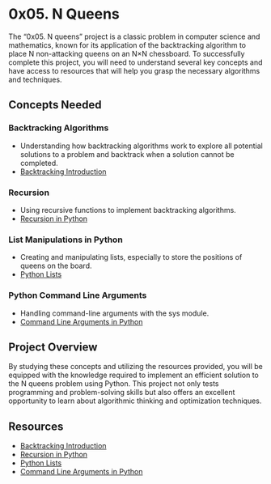 # 0x05. N Queens

The “0x05. N queens” project is a classic problem in computer science and mathematics, known for its application of the backtracking algorithm to place N non-attacking queens on an N×N chessboard. To successfully complete this project, you will need to understand several key concepts and have access to resources that will help you grasp the necessary algorithms and techniques.

## Concepts Needed

### Backtracking Algorithms

- Understanding how backtracking algorithms work to explore all potential solutions to a problem and backtrack when a solution cannot be completed.
- [Backtracking Introduction](https://example.com/backtracking-introduction)

### Recursion

- Using recursive functions to implement backtracking algorithms.
- [Recursion in Python](https://example.com/recursion-in-python)

### List Manipulations in Python

- Creating and manipulating lists, especially to store the positions of queens on the board.
- [Python Lists](https://example.com/python-lists)

### Python Command Line Arguments

- Handling command-line arguments with the sys module.
- [Command Line Arguments in Python](https://example.com/command-line-arguments-in-python)

## Project Overview

By studying these concepts and utilizing the resources provided, you will be equipped with the knowledge required to implement an efficient solution to the N queens problem using Python. This project not only tests programming and problem-solving skills but also offers an excellent opportunity to learn about algorithmic thinking and optimization techniques.

## Resources

- [Backtracking Introduction](https://example.com/backtracking-introduction)
- [Recursion in Python](https://example.com/recursion-in-python)
- [Python Lists](https://example.com/python-lists)
- [Command Line Arguments in Python](https://example.com/command-line-arguments-in-python)
